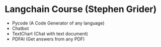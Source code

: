 # Langchain Course (Stephen Grider)
 
- Pycode (A Code Generator of any language)
- Chatbot
- TextChart (Chat with text document)
- PDFAI (Get answers from any PDF)
